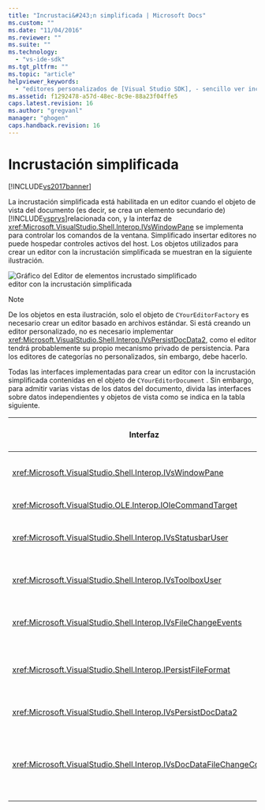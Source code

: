 ```yaml
---
title: "Incrustaci&#243;n simplificada | Microsoft Docs"
ms.custom: ""
ms.date: "11/04/2016"
ms.reviewer: ""
ms.suite: ""
ms.technology: 
  - "vs-ide-sdk"
ms.tgt_pltfrm: ""
ms.topic: "article"
helpviewer_keywords: 
  - "editores personalizados de [Visual Studio SDK], - sencillo ver incrustación"
ms.assetid: f1292478-a57d-48ec-8c9e-88a23f04ffe5
caps.latest.revision: 16
ms.author: "gregvanl"
manager: "ghogen"
caps.handback.revision: 16
---
```

# Incrustaci&#243;n simplificada
[!INCLUDE[vs2017banner](../code-quality/includes/vs2017banner.md)]

La incrustación simplificada está habilitada en un editor cuando el objeto de vista del documento \(es decir, se crea un elemento secundario de\) [!INCLUDE[vsprvs](../code-quality/includes/vsprvs_md.md)]relacionada con, y la interfaz de <xref:Microsoft.VisualStudio.Shell.Interop.IVsWindowPane> se implementa para controlar los comandos de la ventana.  Simplificado insertar editores no puede hospedar controles activos del host.  Los objetos utilizados para crear un editor con la incrustación simplificada se muestran en la siguiente ilustración.  
  
 ![Gráfico del Editor de elementos incrustado simplificado](~/extensibility/media/vssimplifiedembeddingeditor.gif "vsSimplifiedEmbeddingEditor")  
editor con la incrustación simplificada  
  
> [!NOTE]
>  De los objetos en esta ilustración, solo el objeto de `CYourEditorFactory` es necesario crear un editor basado en archivos estándar.  Si está creando un editor personalizado, no es necesario implementar <xref:Microsoft.VisualStudio.Shell.Interop.IVsPersistDocData2>, como el editor tendrá probablemente su propio mecanismo privado de persistencia.  Para los editores de categorías no personalizados, sin embargo, debe hacerlo.  
  
 Todas las interfaces implementadas para crear un editor con la incrustación simplificada contenidas en el objeto de `CYourEditorDocument` .  Sin embargo, para admitir varias vistas de los datos del documento, divida las interfaces sobre datos independientes y objetos de vista como se indica en la tabla siguiente.  
  
|Interfaz|Ubicación de interfaz|Utilice|  
|--------------|---------------------------|-------------|  
|<xref:Microsoft.VisualStudio.Shell.Interop.IVsWindowPane>|View|proporciona la conexión a la ventana primaria.|  
|<xref:Microsoft.VisualStudio.OLE.Interop.IOleCommandTarget>|View|Controla comandos.|  
|<xref:Microsoft.VisualStudio.Shell.Interop.IVsStatusbarUser>|View|Actualizaciones de la barra de estado de permisos.|  
|<xref:Microsoft.VisualStudio.Shell.Interop.IVsToolboxUser>|View|Elementos de **Cuadro de herramientas** de permisos.|  
|<xref:Microsoft.VisualStudio.Shell.Interop.IVsFileChangeEvents>|Datos|Envía notificaciones cuando cambie el archivo.|  
|<xref:Microsoft.VisualStudio.Shell.Interop.IPersistFileFormat>|Datos|Habilita el Guardar como característica para un tipo de archivo.|  
|<xref:Microsoft.VisualStudio.Shell.Interop.IVsPersistDocData2>|Datos|Habilita la persistencia del documento.|  
|<xref:Microsoft.VisualStudio.Shell.Interop.IVsDocDataFileChangeControl>|Datos|Permite la supresión de eventos de cambio del archivo, como desencadenar reload.|